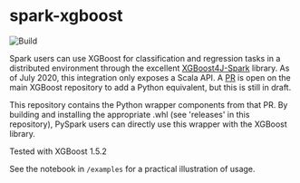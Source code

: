 # spark-xgboost

![Build](https://github.com/sllynn/spark-xgboost/workflows/Build/badge.svg)

Spark users can use XGBoost for classification and regression tasks in a distributed environment through the excellent [XGBoost4J-Spark](https://xgboost.readthedocs.io/en/latest/jvm/xgboost4j_spark_tutorial.html) library. As of July 2020, this integration only exposes a Scala API. A [PR](https://github.com/dmlc/xgboost/pull/4656) is open on the main XGBoost repository to add a Python equivalent, but this is still in draft. 

This repository contains the Python wrapper components from that PR. By building and installing the appropriate .whl (see 'releases' in this repository), PySpark users can directly use this wrapper with the XGBoost library.

Tested with  XGBoost 1.5.2

See the notebook in `/examples` for a practical illustration of usage.